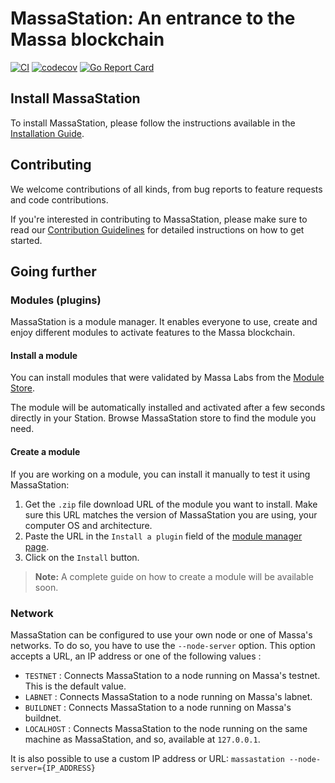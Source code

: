 # MassaStation: An entrance to the Massa blockchain

[![CI](https://github.com/massalabs/station/actions/workflows/api.yml/badge.svg?branch=main)](https://github.com/massalabs/station/actions/workflows/api.yml?query=branch%3Amain)
[![codecov](https://codecov.io/gh/massalabs/station/branch/main/graph/badge.svg?token=592LPZLC4M)](https://codecov.io/gh/massalabs/station)
[![Go Report Card](https://goreportcard.com/badge/github.com/massalabs/station)](https://goreportcard.com/report/github.com/massalabs/station)


## Install MassaStation

To install MassaStation, please follow the instructions available in the [Installation Guide](./INSTALLATION.md).


## Contributing

We welcome contributions of all kinds, from bug reports to feature requests and code contributions.

If you're interested in contributing to MassaStation, please make sure to read our [Contribution Guidelines](./CONTRIBUTING.md) for detailed instructions on how to get started. 


## Going further

### Modules (plugins)

MassaStation is a module manager. It enables everyone to use, create and enjoy different modules to activate features to the Massa blockchain.

#### Install a module

You can install modules that were validated by Massa Labs from the [Module Store](https://station.massa/store/).

The module will be automatically installed and activated after a few seconds directly in your Station. Browse MassaStation store to find the module you need.


#### Create a module

If you are working on a module, you can install it manually to test it using MassaStation:
1. Get the `.zip` file download URL of the module you want to install. Make sure this URL matches the version of MassaStation you are using, your computer OS and architecture.
2. Paste the URL in the `Install a plugin` field of the [module manager page](https://station.massa/store/).
3. Click on the `Install` button.

> **Note:** A complete guide on how to create a module will be available soon.


### Network

MassaStation can be configured to use your own node or one of Massa's networks. To do so, you have to use the `--node-server` option. This option accepts a URL, an IP address or one of the following values :

- `TESTNET` : Connects MassaStation to a node running on Massa's testnet. This is the default value.
- `LABNET` : Connects MassaStation to a node running on Massa's labnet.
- `BUILDNET` : Connects MassaStation to a node running on Massa's buildnet.
- `LOCALHOST` : Connects MassaStation to the node running on the same machine as MassaStation, and so, available at `127.0.0.1`.

It is also possible to use a custom IP address or URL:
`massastation --node-server={IP_ADDRESS}`
